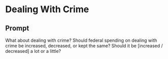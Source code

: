 # Dealing With Crime

## Prompt
What about dealing with crime? Should federal spending on dealing with crime be increased, decreased, or kept the same? Should it be [increased / decreased] a lot or a little?
